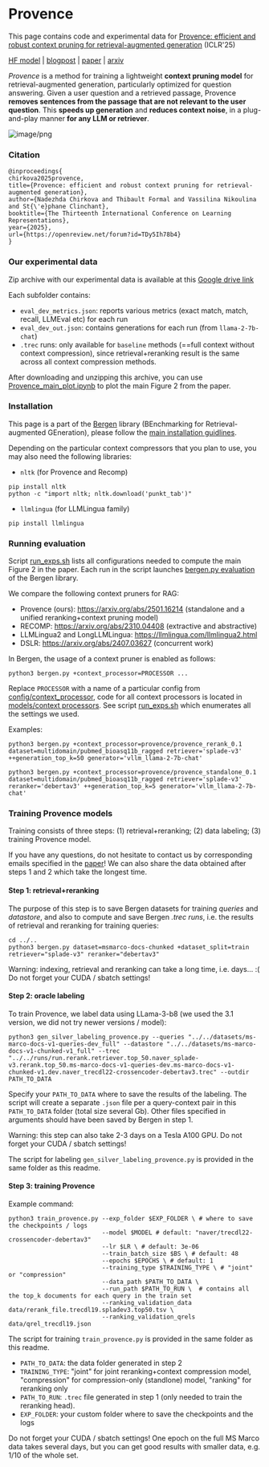 # Provence

This page contains code and experimental data for [Provence: efficient and robust context pruning for retrieval-augmented generation](https://openreview.net/forum?id=TDy5Ih78b4) (ICLR'25)

[HF model](https://huggingface.co/naver/provence-reranker-debertav3-v1) | [blogpost](https://huggingface.co/blog/nadiinchi/provence) | [paper](https://openreview.net/forum?id=TDy5Ih78b4&noteId=TDy5Ih78b4) | [arxiv](https://arxiv.org/abs/2501.16214)

_Provence_ is a method for training a lightweight __context pruning model__ for retrieval-augmented generation, particularly optimized for question answering. Given a user question and a retrieved passage, Provence __removes sentences from the passage that are not relevant to the user question__. This __speeds up generation__ and __reduces context noise__, in a plug-and-play manner __for any LLM or retriever__. 

![image/png](https://cdn-uploads.huggingface.co/production/uploads/63bea3d44a2beec6555fd7dc/N1luvOjp7EJ-I-EcLFgV6.png)

### Citation
```
@inproceedings{
chirkova2025provence,
title={Provence: efficient and robust context pruning for retrieval-augmented generation},
author={Nadezhda Chirkova and Thibault Formal and Vassilina Nikoulina and St{\'e}phane Clinchant},
booktitle={The Thirteenth International Conference on Learning Representations},
year={2025},
url={https://openreview.net/forum?id=TDy5Ih78b4}
}
```


### Our experimental data

Zip archive with our experimental data is available at this [Google drive link](https://drive.google.com/file/d/1hjcoCUniGS5bjF7xZYzi8s1HXJOdJwWL/view?usp=sharing)

Each subfolder contains:
*  `eval_dev_metrics.json`: reports various metrics (exact match, match, recall, LLMEval etc) for each run
*  `eval_dev_out.json`: contains generations for each run (from `llama-2-7b-chat`)
*  `.trec` runs: only available for `baseline` methods (==full context without context compression), since retrieval+reranking result is the same across all context compression methods.

After downloading and unzipping this archive, you can use [Provence_main_plot.ipynb](https://github.com/naver/bergen/blob/main/scripts/provence/Provence_main_plot.ipynb) to plot the main Figure 2 from the paper.

### Installation
This page is a part of the [Bergen](https://arxiv.org/abs/2407.01102) library (BEnchmarking for Retrieval-augmented GEneration), please follow the [main installation guidlines](https://github.com/naver/bergen/blob/main/documentation/INSTALL.md).

Depending on the particular context compressors that you plan to use, you may also need the following libraries:
* `nltk` (for Provence and Recomp)
```
pip install nltk
python -c "import nltk; nltk.download('punkt_tab')"
```
* `llmlingua` (for LLMLingua family)
```
pip install llmlingua
```

### Running evaluation

Script [run_exps.sh](https://github.com/naver/bergen/blob/main/scripts/provence/run_exps.sh) lists all configurations needed to compute the main Figure 2 in the paper. Each run in the script  launches [bergen.py evaluation](https://github.com/naver/bergen/tree/provence?tab=readme-ov-file#quick-start) of the Bergen library.

We compare the following context pruners for RAG:
* Provence (ours): https://arxiv.org/abs/2501.16214 (standalone and a unified reranking+context pruning model)
* RECOMP: https://arxiv.org/abs/2310.04408 (extractive and abstractive)
* LLMLingua2 and LongLLMLingua: https://llmlingua.com/llmlingua2.html
* DSLR: https://arxiv.org/abs/2407.03627 (concurrent work)

In Bergen, the usage of a context pruner is enabled as follows:
```
python3 bergen.py +context_processor=PROCESSOR ...
```
Replace `PROCESSOR` with a name of a particular config from [config/context_processor](https://github.com/naver/bergen/tree/main/config/context_processor), code for all context processors is located in [models/context processors](https://github.com/naver/bergen/tree/main/models/context_processors). See script [run_exps.sh](https://github.com/naver/bergen/blob/main/scripts/provence/run_exps.sh) which enumerates all the settings we used.

Examples:

```
python3 bergen.py +context_processor=provence/provence_rerank_0.1 dataset=multidomain/pubmed_bioasq11b_ragged retriever='splade-v3' ++generation_top_k=50 generator='vllm_llama-2-7b-chat'
```

```
python3 bergen.py +context_processor=provence/provence_standalone_0.1 dataset=multidomain/pubmed_bioasq11b_ragged retriever='splade-v3' reranker='debertav3' ++generation_top_k=5 generator='vllm_llama-2-7b-chat'
```

### Training Provence models

Training consists of three steps: (1) retrieval+reranking; (2) data labeling; (3) training Provence model.

If you have any questions, do not hesitate to contact us by corresponding emails specified in the [paper](https://openreview.net/forum?id=TDy5Ih78b4&noteId=TDy5Ih78b4)! We can also share the data obtained after steps 1 and 2 which take the longest time.

#### Step 1: retrieval+reranking

The purpose of this step is to save Bergen datasets for training _queries_ and _datastore_, and also to compute and save Bergen _.trec runs_, i.e. the results of retrieval and reranking for training queries:

```
cd ../..
python3 bergen.py dataset=msmarco-docs-chunked +dataset_split=train retriever="splade-v3" reranker="debertav3"
```

Warning: indexing, retrieval and reranking can take a long time, i.e. days... :(
Do not forget your CUDA / sbatch settings!

#### Step 2: oracle labeling

To train Provence, we label data using LLama-3-b8 (we used the 3.1 version, we did not try newer versions / model):

```
python3 gen_silver_labeling_provence.py --queries "../../datasets/ms-marco-docs-v1-queries-dev_full" --datastore "../../datasets/ms-marco-docs-v1-chunked-v1_full" --trec "../../runs/run.rerank.retriever.top_50.naver_splade-v3.rerank.top_50.ms-marco-docs-v1-queries-dev.ms-marco-docs-v1-chunked-v1.dev.naver_trecdl22-crossencoder-debertav3.trec" --outdir PATH_TO_DATA
```

Specify your `PATH_TO_DATA` where to save the results of the labeling. The script will create a separate `.json` file per a query-context pair in this `PATH_TO_DATA` folder (total size several Gb). Other files specified in arguments should have been saved by Bergen in step 1.

Warning: this step can also take 2-3 days on a Tesla A100 GPU. Do not forget your CUDA / sbatch settings!

The script for labeling `gen_silver_labeling_provence.py` is provided in the same folder as this readme.

#### Step 3: training Provence

Example command:
```
python3 train_provence.py --exp_folder $EXP_FOLDER \ # where to save the checkpoints / logs
                          --model $MODEL # default: "naver/trecdl22-crossencoder-debertav3"
                          --lr $LR \ # default: 3e-06
                          --train_batch_size $BS \ # default: 48
                          --epochs $EPOCHS \ # default: 1
                          --training_type $TRAINING_TYPE \ # "joint" or "compression"
                          --data_path $PATH_TO_DATA \
                          --run_path $PATH_TO_RUN \  # contains all the top_k documents for each query in the train set
                          --ranking_validation_data data/rerank_file.trecdl19.spladev3.top50.tsv \
                          --ranking_validation_qrels data/qrel_trecdl19.json
```

The script for training `train_provence.py` is provided in the same folder as this readme.

* `PATH_TO_DATA`: the data folder generated in step 2
* `TRAINING_TYPE`: "joint" for joint reranking+context compression model, "compression" for compression-only (standlone) model, "ranking" for reranking only
* `PATH_TO_RUN`: `.trec` file generated in step 1 (only needed to train the reranking head).
* `EXP_FOLDER`: your custom folder where to save the checkpoints and the logs

Do not forget your CUDA / sbatch settings! One epoch on the full MS Marco data takes several days, but you can get good results with smaller data, e.g. 1/10 of the whole set.
